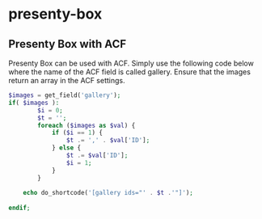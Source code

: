 # presenty-box

## Presenty Box with ACF

Presenty Box can be used with ACF. Simply use the following code below where the name of the ACF field is called gallery. Ensure that the images return an array in the ACF settings.

```php
$images = get_field('gallery');
if( $images ):
        $i = 0;
        $t = '';
        foreach ($images as $val) {
            if ($i == 1) {
                $t .= ',' . $val['ID'];
            } else {
                $t .= $val['ID'];
                $i = 1;
            }
        }
    
    echo do_shortcode('[gallery ids="' . $t .'"]');
    
endif; 
```
